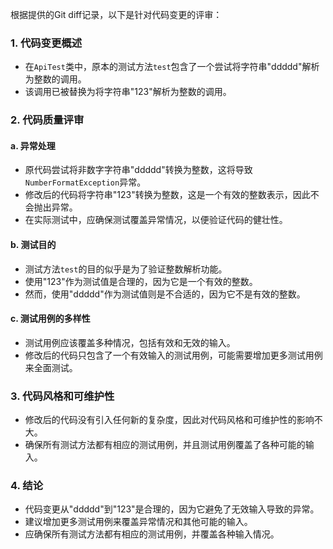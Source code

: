 根据提供的Git diff记录，以下是针对代码变更的评审：

### 1. 代码变更概述
- 在`ApiTest`类中，原本的测试方法`test`包含了一个尝试将字符串"ddddd"解析为整数的调用。
- 该调用已被替换为将字符串"123"解析为整数的调用。

### 2. 代码质量评审
#### a. 异常处理
- 原代码尝试将非数字字符串"ddddd"转换为整数，这将导致`NumberFormatException`异常。
- 修改后的代码将字符串"123"转换为整数，这是一个有效的整数表示，因此不会抛出异常。
- 在实际测试中，应确保测试覆盖异常情况，以便验证代码的健壮性。

#### b. 测试目的
- 测试方法`test`的目的似乎是为了验证整数解析功能。
- 使用"123"作为测试值是合理的，因为它是一个有效的整数。
- 然而，使用"ddddd"作为测试值则是不合适的，因为它不是有效的整数。

#### c. 测试用例的多样性
- 测试用例应该覆盖多种情况，包括有效和无效的输入。
- 修改后的代码只包含了一个有效输入的测试用例，可能需要增加更多测试用例来全面测试。

### 3. 代码风格和可维护性
- 修改后的代码没有引入任何新的复杂度，因此对代码风格和可维护性的影响不大。
- 确保所有测试方法都有相应的测试用例，并且测试用例覆盖了各种可能的输入。

### 4. 结论
- 代码变更从"ddddd"到"123"是合理的，因为它避免了无效输入导致的异常。
- 建议增加更多测试用例来覆盖异常情况和其他可能的输入。
- 应确保所有测试方法都有相应的测试用例，并覆盖各种输入情况。